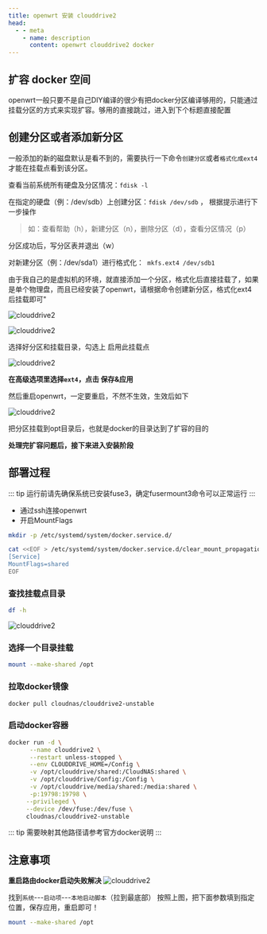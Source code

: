 ```yaml
---
title: openwrt 安装 clouddrive2
head:
  - - meta
    - name: description
      content: openwrt clouddrive2 docker
---
```


## 扩容 docker 空间

openwrt一般只要不是自己DIY编译的很少有把docker分区编译够用的，只能通过挂载分区的方式来实现扩容。够用的直接跳过，进入到下个标题直接配置

## 创建分区或者添加新分区

一般添加的新的磁盘默认是看不到的，需要执行一下命令`创建分区`或者`格式化成ext4`才能在挂载点看到该分区。

查看当前系统所有硬盘及分区情况：`fdisk -l`

在指定的硬盘（例：/dev/sdb）上创建分区：`fdisk /dev/sdb` ， 根据提示进行下一步操作

> 如：查看帮助（h），新建分区（n），删除分区（d），查看分区情况（p）

分区成功后，写分区表并退出（w）

对新建分区（例：/dev/sda1）进行格式化：` mkfs.ext4 /dev/sdb1`

由于我自己的是虚拟机的环境，就直接添加一个分区，格式化后直接挂载了，如果是单个物理盘，而且已经安装了openwrt，请根据命令创建新分区，格式化ext4后挂载即可"

![clouddrive2](https://i.theovan.cn/docs/20240420164209.png)

![clouddrive2](https://i.theovan.cn/docs/20240420164237.png)

选择好分区和挂载目录，勾选上 启用此挂载点

![clouddrive2](https://i.theovan.cn/docs/20240420164352.png)

**在高级选项里选择`ext4`，点击 保存&应用**

然后重启openwrt，一定要重启，不然不生效，生效后如下

![clouddrive2](https://i.theovan.cn/docs/20240420164746.png)

把分区挂载到opt目录后，也就是docker的目录达到了扩容的目的

**处理完扩容问题后，接下来进入安装阶段**

## 部署过程

::: tip
运行前请先确保系统已安装fuse3，确定fusermount3命令可以正常运行
:::

- 通过ssh连接openwrt
- 开启MountFlags

```sh
mkdir -p /etc/systemd/system/docker.service.d/
```

```sh
cat <<EOF > /etc/systemd/system/docker.service.d/clear_mount_propagation_flags.conf
[Service]
MountFlags=shared
EOF
```

### 查找挂载点目录

```sh
df -h
```

![clouddrive2](https://i.theovan.cn/docs/20240420182231.png)

### 选择一个目录挂载

```sh
mount --make-shared /opt
```

### 拉取docker镜像

```sh
docker pull cloudnas/clouddrive2-unstable
```

### 启动docker容器

```sh
docker run -d \
      --name clouddrive2 \
      --restart unless-stopped \
      --env CLOUDDRIVE_HOME=/Config \
      -v /opt/clouddrive/shared:/CloudNAS:shared \
      -v /opt/clouddrive/Config:/Config \
      -v /opt/clouddrive/media/shared:/media:shared \
      -p:19798:19798 \
     --privileged \
     --device /dev/fuse:/dev/fuse \
     cloudnas/clouddrive2-unstable
```

::: tip
需要映射其他路径请参考官方docker说明
:::

## 注意事项

**重启路由docker启动失败解决**
![clouddrive2](https://i.theovan.cn/docs/20240420165750.png)

找到`系统`---`启动项`---`本地启动脚本`（拉到最底部）
按照上图，把下面参数填到指定位置，保存应用，重启即可！

```sh
mount --make-shared /opt
```
